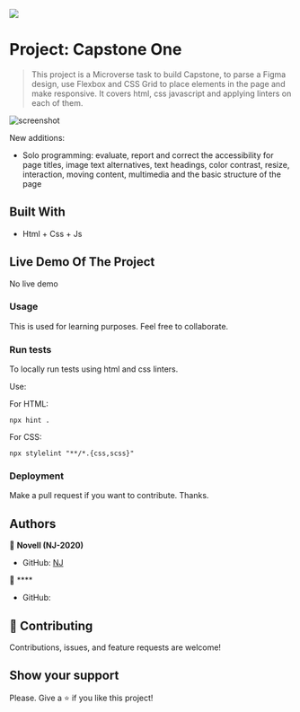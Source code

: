![](https://img.shields.io/badge/Microverse-blueviolet)

# Project: Capstone One

> This project is a Microverse task to build Capstone, to parse a Figma design, use Flexbox and CSS Grid to place elements in the page and make responsive.  It covers html, css javascript and applying linters on each of them.

![screenshot](screenshot.jpeg)

New additions:

* Solo programming: evaluate, report and correct the accessibility for page titles, image text alternatives, text headings, color contrast, resize, interaction, moving content, multimedia and the basic structure of the page

## Built With

- Html + Css + Js

## Live Demo Of The Project

No live demo

### Usage

This is used for learning purposes. Feel free to collaborate.

### Run tests

To locally run tests using html and css linters.

Use:

For HTML:
```
npx hint .
```

For CSS:
```
npx stylelint "**/*.{css,scss}" 
```
### Deployment

Make a pull request if you want to contribute. Thanks.

## Authors

👤 **Novell (NJ-2020)**

- GitHub: [NJ](https://github.com/NJ-2020)

👤 ****

- GitHub: []()

## 🤝 Contributing

Contributions, issues, and feature requests are welcome!

## Show your support

Please. Give a ⭐️ if you like this project!
